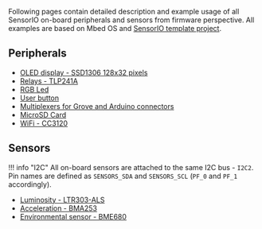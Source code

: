 Following pages contain detailed description and example usage of all SensorIO on-board peripherals and sensors from firmware perspective. All examples are based on Mbed OS and [SensorIO template project](./code-setup.md#using-template-repository).

## Peripherals

- [OLED display - SSD1306 128x32 pixels](./oled.md)
- [Relays - TLP241A](./relays.md)
- [RGB Led](./rgbled.md)
- [User button](./button.md)
- [Multiplexers for Grove and Arduino connectors](./multiplexers.md)
- [MicroSD Card](./sdcard.md)
- [WiFi - CC3120](./wifi.md)

## Sensors

!!! info "I2C"
    All on-board sensors are attached to the same I2C bus - `I2C2`. Pin names are defined as `SENSORS_SDA` and `SENSORS_SCL` (`PF_0` and `PF_1` accordingly).

- [Luminosity - LTR303-ALS](./ltr303.md)
- [Acceleration - BMA253](./bma253.md)
- [Environmental sensor - BME680](./bme680.md)

